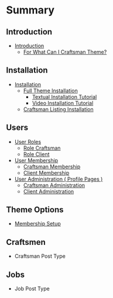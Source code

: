 # Summary

## Introduction

* [Introduction](README.md)
  * [For What Can I Craftsman Theme?](how-can-i-use-craftsman-theme.md)

## Installation

* [Installation](chapter1.md)
  * [Full Theme Installation](chapter1/full-installation.md)
    * [Textual Installation Tutorial](chapter1/textual-installation-tutorial.md)
    * [Video Installation Tutorial](chapter1/video-installation-tutorial.md)
  * [Craftsman Listing Installation](chapter1/craftsman-listing-installation.md)

## Users

* [User Roles](users/user-roles.md)
  * [Role Craftsman](users/user-roles/role-craftsman.md)
  * [Role Client](users/user-roles/role-client.md)
* [User Membership](users/user-membership.md)
  * [Craftsman Membership](users/user-membership/craftsman-membership.md)
  * [Client Membership](users/user-membership/client-membership.md)
* [User Administration \( Profile Pages \)](users/user-administration-profile-page.md)
  * [Craftsman Administration](users/user-administration-profile-page/craftsman-administration.md)
  * [Client Administration](users/user-administration-profile-page/client-administration.md)

## Theme Options

* [Membership Setup](theme-options/membership-setup.md)

## Craftsmen

* Craftsman Post Type

## Jobs

* Job Post Type

